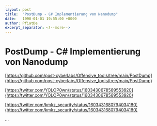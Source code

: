 ```yaml
---
layout: post
title:  "PostDump - C# Implementierung von Nanodump"
date:   1990-01-01 19:55:00 +0000
author: PfiatDe
excerpt_separator: <!--more-->
---
```


# PostDump - C# Implementierung von Nanodump

[https://github.com/post-cyberlabs/Offensive_tools/tree/main/PostDump](https://github.com/post-cyberlabs/Offensive_tools/tree/main/PostDump)

[https://twitter.com/YOLOP0wn/status/1603430678569553920](https://twitter.com/YOLOP0wn/status/1603430678569553920)

[https://twitter.com/kmkz_security/status/1603431680794034180](https://twitter.com/kmkz_security/status/1603431680794034180)

...
<!--more-->
